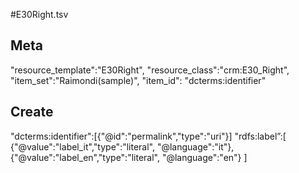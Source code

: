 #E30Right.tsv

## Meta
"resource_template":"E30Right",
"resource_class":"crm:E30_Right",
"item_set":"Raimondi(sample)",
"item_id": "dcterms:identifier"

## Create
"dcterms:identifier":[{"@id":"permalink","type":"uri"}]
"rdfs:label”:[
{"@value":"label_it","type":"literal", "@language":"it"},
{"@value":"label_en","type":"literal", "@language":"en"}
]